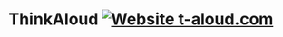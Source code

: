 # ThinkAloud [![Website t-aloud.com](https://img.shields.io/website-up-down-green-red/https/t-aloud.com.svg)](https://t-aloud.com/)
